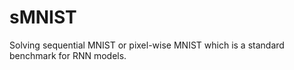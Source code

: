 # sMNIST
Solving sequential MNIST or pixel-wise MNIST which is a standard benchmark for RNN models.
